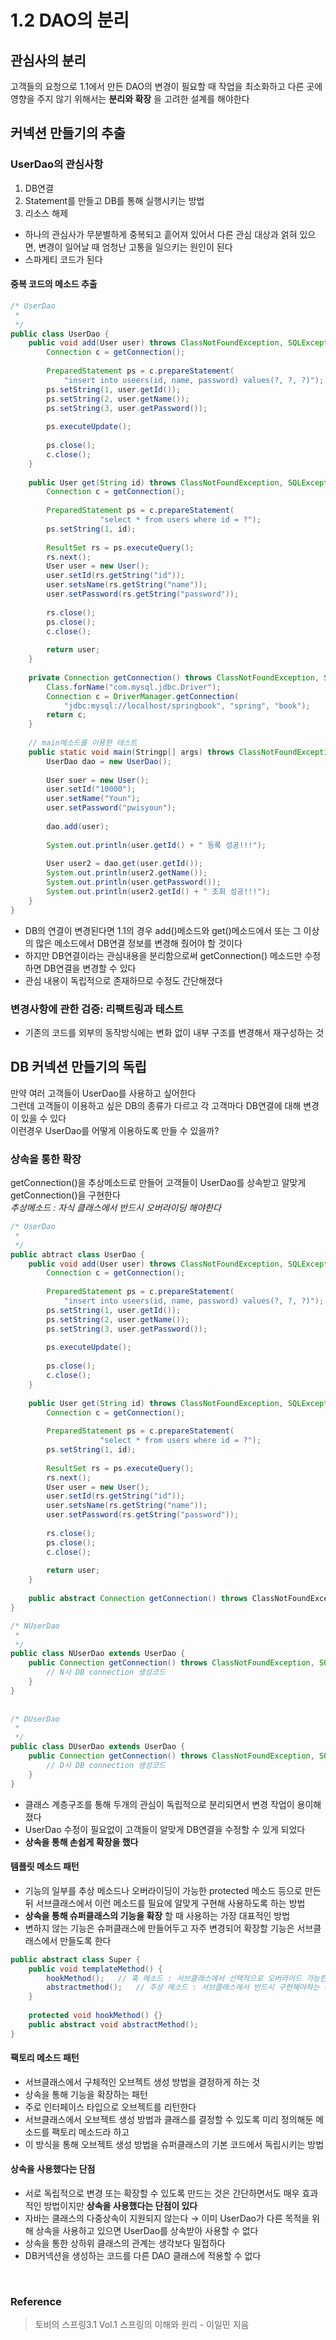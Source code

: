 # 1.2 DAO의 분리
## 관심사의 분리
고객들의 요청으로 1.1에서 만든 DAO의 변경이 필요할 때 작업을 최소화하고 다른 곳에 영향을 주지 않기 위해서는 **분리와 확장** 을 고려한 설계를 해야한다

## 커넥션 만들기의 추출
### UserDao의 관심사항
1. DB연결
2. Statement를 만들고 DB를 통해 실행시키는 방법
3. 리소스 해제

* 하나의 관심사가 무분별하게 중복되고 흩어져 있어서 다른 관심 대상과 얽혀 있으면, 변경이 일어날 때 엄청난 고통을 일으키는 원인이 된다
* 스파게티 코드가 된다

#### 중복 코드의 메소드 추출
```java
/* UserDao
 *
 */
public class UserDao {
    public void add(User user) throws ClassNotFoundException, SQLException {
        Connection c = getConnection();
        
        PreparedStatement ps = c.prepareStatement(
            "insert into useers(id, name, password) values(?, ?, ?)");
        ps.setString(1, user.getId());
        ps.setString(2, user.getName());
        ps.setString(3, user.getPassword());
        
        ps.executeUpdate();
        
        ps.close();
        c.close();
    }
    
    public User get(String id) throws ClassNotFoundException, SQLException {
        Connection c = getConnection();
        
        PreparedStatement ps = c.prepareStatement(
                    "select * from users where id = ?");
        ps.setString(1, id);
        
        ResultSet rs = ps.executeQuery();
        rs.next();
        User user = new User();
        user.setId(rs.getString("id"));
        user.setsName(rs.getString("name"));
        user.setPassword(rs.getString("password"));
        
        rs.close();
        ps.close();
        c.close();
        
        return user;
    }
    
    private Connection getConnection() throws ClassNotFoundException, SQLException {
        Class.forName("com.mysql.jdbc.Driver");
        Connection c = DriverManager.getConnection(
            "jdbc:mysql://localhost/springbook", "spring", "book");
        return c;
    }
    
    // main메소드를 이용한 테스트
    public static void main(Stringp[] args) throws ClassNotFoundException, SQLException {
        UserDao dao = new UserDao();
        
        User suer = new User();
        user.setId("10000");
        user.setName("Youn");
        user.setPassword("pwisyoun");
        
        dao.add(user);
        
        System.out.println(user.getId() + " 등록 성공!!!");
        
        User user2 = dao.get(user.getId());
        System.out.println(user2.getName());
        System.out.println(user.getPassword());
        System.out.println(user2.getId() + " 조회 성공!!!");
    }
}
```

* DB의 연결이 변경된다면 1.1의 경우 add()메소드와 get()메소드에서 또는 그 이상의 많은 메소드에서 DB연결 정보를 변경해 줬어야 할 것이다
* 하지만 DB연결이라는 관심내용을 분리함으로써 getConnection() 메소드만 수정하면 DB연결을 변경할 수 있다
* 관심 내용이 독립적으로 존재하므로 수정도 간단해졌다

### 변경사항에 관한 검증: 리팩트링과 테스트
* 기존의 코드를 외부의 동작방식에는 변화 없이 내부 구조를 변경해서 재구성하는 것


## DB 커넥션 만들기의 독립
만약 여러 고객들이 UserDao를 사용하고 싶어한다</br>
그런데 고객들이 이용하고 싶은 DB의 종류가 다르고 각 고객마다 DB연결에 대해 변경이 있을 수 있다</br>
이런경우 UserDao를 어떻게 이용하도록 만들 수 있을까?

### 상속을 통한 확장
getConnection()을 추상메소드로 만들어 고객들이 UserDao를 상속받고 알맞게 getConnection()을 구현한다</br>
*추상메소드 : 자식 클래스에서 반드시 오버라이딩 해야한다*

```java
/* UserDao
 *
 */
public abtract class UserDao {
    public void add(User user) throws ClassNotFoundException, SQLException {
        Connection c = getConnection();
        
        PreparedStatement ps = c.prepareStatement(
            "insert into useers(id, name, password) values(?, ?, ?)");
        ps.setString(1, user.getId());
        ps.setString(2, user.getName());
        ps.setString(3, user.getPassword());
        
        ps.executeUpdate();
        
        ps.close();
        c.close();
    }
    
    public User get(String id) throws ClassNotFoundException, SQLException {
        Connection c = getConnection();
        
        PreparedStatement ps = c.prepareStatement(
                    "select * from users where id = ?");
        ps.setString(1, id);
        
        ResultSet rs = ps.executeQuery();
        rs.next();
        User user = new User();
        user.setId(rs.getString("id"));
        user.setsName(rs.getString("name"));
        user.setPassword(rs.getString("password"));
        
        rs.close();
        ps.close();
        c.close();
        
        return user;
    }
    
    public abstract Connection getConnection() throws ClassNotFoundExceptoin, SQLException;
}

/* NUserDao
 *
 */
public class NUserDao extends UserDao {
    public Connection getConnection() throws ClassNotFoundException, SQLException {
        // N사 DB connection 생성코드
    }
}
 
 
/* DUserDao
 *
 */
public class DUserDao extends UserDao {
    public Connection getConnection() throws ClassNotFoundException, SQLException {
        // D사 DB connection 생성코드
    }
}
```

* 클래스 계층구조를 통해 두개의 관심이 독립적으로 분리되면서 변경 작업이 용이해졌다
* UserDao 수정이 필요없이 고객들이 알맞게 DB연결을 수정할 수 있게 되었다
* **상속을 통해 손쉽게 확장을 했다**

#### 템플릿 메소드 패턴
* 기능의 일부를 추상 메소드나 오버라이딩이 가능한 protected 메소드 등으로 만든 뒤 서브클래스에서 이런 메소드를 필요에 알맞게 구현해 사용하도록 하는 방법
* **상속을 통해 슈퍼클래스의 기능을 확장** 할 때 사용하는 가장 대표적인 방법
* 변하지 않는 기능은 슈퍼클래스에 만들어두고 자주 변경되어 확장할 기능은 서브클래스에서 만들도록 한다

```java
public abstract class Super {
    public void templateMethod() {
        hookMethod();   // 훅 메소드 : 서브클래스에서 선택적으로 오버라이드 가능한 메소드
        abstractmethod();   // 추상 메소드 : 서브클래스에서 반드시 구현해야하는 메소드
    }
    
    protected void hookMethod() {}
    public abstract void abstractMethod();
}
```

#### 팩토리 메소드 패턴
* 서브클래스에서 구체적인 오브젝트 생성 방법을 결정하게 하는 것
* 상속을 통해 기능을 확장하는 패턴
* 주로 인터페이스 타입으로 오브젝트를 리턴한다
* 서브클래스에서 오브젝트 생성 방법과 클래스를 결정할 수 있도록 미리 정의해둔 메소드를 팩토리 메소드라 하고
* 이 방식을 통해 오브젝트 생성 방법을 슈퍼클래스의 기본 코드에서 독립시키는 방법

#### 상속을 사용했다는 단점
* 서로 독립적으로 변경 또는 확장할 수 있도록 만드는 것은 간단하면서도 매우 효과적인 방법이지만 **상속을 사용했다는 단점이 있다**
* 자바는 클래스의 다중상속이 지원되지 않는다 → 이미 UserDao가 다른 목적을 위해 상속을 사용하고 있으면 UserDao를 상속받아 사용할 수 없다
* 상속을 통한 상하위 클래스의 관계는 생각보다 밀접하다
* DB커넥션을 생성하는 코드를 다른 DAO 클래스에 적용할 수 없다

</br>

### Reference
> 토비의 스프링3.1 Vol.1 스프링의 이해와 원리 - 이일민 지음
